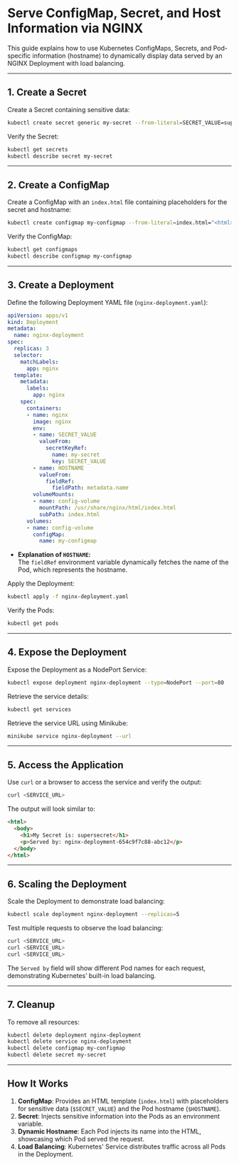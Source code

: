 # **Serve ConfigMap, Secret, and Host Information via NGINX**

This guide explains how to use Kubernetes ConfigMaps, Secrets, and Pod-specific information (hostname) to dynamically display data served by an NGINX Deployment with load balancing.

---

## **1. Create a Secret**

Create a Secret containing sensitive data:
```bash
kubectl create secret generic my-secret --from-literal=SECRET_VALUE=supersecret
```

Verify the Secret:
```bash
kubectl get secrets
kubectl describe secret my-secret
```

---

## **2. Create a ConfigMap**

Create a ConfigMap with an `index.html` file containing placeholders for the secret and hostname:
```bash
kubectl create configmap my-configmap --from-literal=index.html="<html><body><h1>My Secret is: \$SECRET_VALUE</h1><p>Served by: \$HOSTNAME</p></body></html>"
```

Verify the ConfigMap:
```bash
kubectl get configmaps
kubectl describe configmap my-configmap
```

---

## **3. Create a Deployment**

Define the following Deployment YAML file (`nginx-deployment.yaml`):

```yaml
apiVersion: apps/v1
kind: Deployment
metadata:
  name: nginx-deployment
spec:
  replicas: 3
  selector:
    matchLabels:
      app: nginx
  template:
    metadata:
      labels:
        app: nginx
    spec:
      containers:
      - name: nginx
        image: nginx
        env:
        - name: SECRET_VALUE
          valueFrom:
            secretKeyRef:
              name: my-secret
              key: SECRET_VALUE
        - name: HOSTNAME
          valueFrom:
            fieldRef:
              fieldPath: metadata.name
        volumeMounts:
        - name: config-volume
          mountPath: /usr/share/nginx/html/index.html
          subPath: index.html
      volumes:
      - name: config-volume
        configMap:
          name: my-configmap
```

- **Explanation of `HOSTNAME`:**  
  The `fieldRef` environment variable dynamically fetches the name of the Pod, which represents the hostname.

Apply the Deployment:
```bash
kubectl apply -f nginx-deployment.yaml
```

Verify the Pods:
```bash
kubectl get pods
```

---

## **4. Expose the Deployment**

Expose the Deployment as a NodePort Service:
```bash
kubectl expose deployment nginx-deployment --type=NodePort --port=80
```

Retrieve the service details:
```bash
kubectl get services
```

Retrieve the service URL using Minikube:
```bash
minikube service nginx-deployment --url
```

---

## **5. Access the Application**

Use `curl` or a browser to access the service and verify the output:
```bash
curl <SERVICE_URL>
```

The output will look similar to:
```html
<html>
  <body>
    <h1>My Secret is: supersecret</h1>
    <p>Served by: nginx-deployment-654c9f7c88-abc12</p>
  </body>
</html>
```

---

## **6. Scaling the Deployment**

Scale the Deployment to demonstrate load balancing:
```bash
kubectl scale deployment nginx-deployment --replicas=5
```

Test multiple requests to observe the load balancing:
```bash
curl <SERVICE_URL>
curl <SERVICE_URL>
curl <SERVICE_URL>
```

The `Served by` field will show different Pod names for each request, demonstrating Kubernetes’ built-in load balancing.

---

## **7. Cleanup**

To remove all resources:
```bash
kubectl delete deployment nginx-deployment
kubectl delete service nginx-deployment
kubectl delete configmap my-configmap
kubectl delete secret my-secret
```

---

## **How It Works**

1. **ConfigMap**: Provides an HTML template (`index.html`) with placeholders for sensitive data (`$SECRET_VALUE`) and the Pod hostname (`$HOSTNAME`).
2. **Secret**: Injects sensitive information into the Pods as an environment variable.
3. **Dynamic Hostname**: Each Pod injects its name into the HTML, showcasing which Pod served the request.
4. **Load Balancing**: Kubernetes' Service distributes traffic across all Pods in the Deployment.
